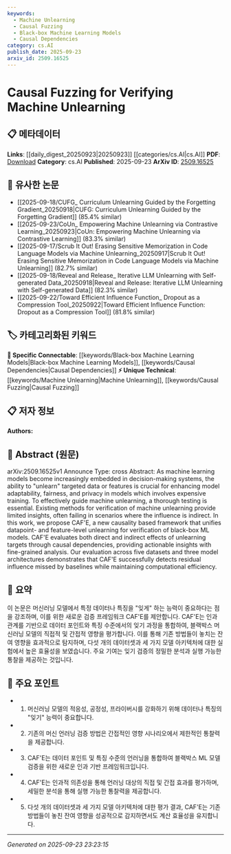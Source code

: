 ```yaml
---
keywords:
  - Machine Unlearning
  - Causal Fuzzing
  - Black-box Machine Learning Models
  - Causal Dependencies
category: cs.AI
publish_date: 2025-09-23
arxiv_id: 2509.16525
---
```


<!-- KEYWORD_LINKING_METADATA:
{
  "processed_timestamp": "2025-09-23T23:23:15.622544",
  "vocabulary_version": "1.0",
  "selected_keywords": [
    "Machine Unlearning",
    "Causal Fuzzing",
    "Black-box Machine Learning Models",
    "Causal Dependencies"
  ],
  "rejected_keywords": [],
  "similarity_scores": {
    "Machine Unlearning": 0.78,
    "Causal Fuzzing": 0.77,
    "Black-box Machine Learning Models": 0.72,
    "Causal Dependencies": 0.75
  },
  "extraction_method": "AI_prompt_based",
  "budget_applied": true,
  "candidates_json": {
    "candidates": [
      {
        "surface": "Machine Unlearning",
        "canonical": "Machine Unlearning",
        "aliases": [
          "Unlearning",
          "Data Removal"
        ],
        "category": "unique_technical",
        "rationale": "Machine Unlearning is a novel concept that addresses the need for models to forget specific data, crucial for privacy and adaptability.",
        "novelty_score": 0.85,
        "connectivity_score": 0.65,
        "specificity_score": 0.88,
        "link_intent_score": 0.78
      },
      {
        "surface": "Causal Fuzzing",
        "canonical": "Causal Fuzzing",
        "aliases": [
          "Causal Testing",
          "Fuzz Testing"
        ],
        "category": "unique_technical",
        "rationale": "Causal Fuzzing is a specific technique for testing the effects of unlearning, providing insights into indirect influences.",
        "novelty_score": 0.8,
        "connectivity_score": 0.6,
        "specificity_score": 0.85,
        "link_intent_score": 0.77
      },
      {
        "surface": "Black-box ML Models",
        "canonical": "Black-box Machine Learning Models",
        "aliases": [
          "Opaque Models",
          "Non-transparent Models"
        ],
        "category": "specific_connectable",
        "rationale": "Black-box ML Models are crucial for understanding the challenges in verifying unlearning due to their non-transparent nature.",
        "novelty_score": 0.55,
        "connectivity_score": 0.7,
        "specificity_score": 0.65,
        "link_intent_score": 0.72
      },
      {
        "surface": "Causal Dependencies",
        "canonical": "Causal Dependencies",
        "aliases": [
          "Causal Links",
          "Causal Relations"
        ],
        "category": "specific_connectable",
        "rationale": "Causal Dependencies are essential for analyzing the direct and indirect effects of unlearning in machine learning models.",
        "novelty_score": 0.6,
        "connectivity_score": 0.75,
        "specificity_score": 0.7,
        "link_intent_score": 0.75
      }
    ],
    "ban_list_suggestions": [
      "testing",
      "datasets",
      "model architectures"
    ]
  },
  "decisions": [
    {
      "candidate_surface": "Machine Unlearning",
      "resolved_canonical": "Machine Unlearning",
      "decision": "linked",
      "scores": {
        "novelty": 0.85,
        "connectivity": 0.65,
        "specificity": 0.88,
        "link_intent": 0.78
      }
    },
    {
      "candidate_surface": "Causal Fuzzing",
      "resolved_canonical": "Causal Fuzzing",
      "decision": "linked",
      "scores": {
        "novelty": 0.8,
        "connectivity": 0.6,
        "specificity": 0.85,
        "link_intent": 0.77
      }
    },
    {
      "candidate_surface": "Black-box ML Models",
      "resolved_canonical": "Black-box Machine Learning Models",
      "decision": "linked",
      "scores": {
        "novelty": 0.55,
        "connectivity": 0.7,
        "specificity": 0.65,
        "link_intent": 0.72
      }
    },
    {
      "candidate_surface": "Causal Dependencies",
      "resolved_canonical": "Causal Dependencies",
      "decision": "linked",
      "scores": {
        "novelty": 0.6,
        "connectivity": 0.75,
        "specificity": 0.7,
        "link_intent": 0.75
      }
    }
  ]
}
-->

# Causal Fuzzing for Verifying Machine Unlearning

## 📋 메타데이터

**Links**: [[daily_digest_20250923|20250923]] [[categories/cs.AI|cs.AI]]
**PDF**: [Download](https://arxiv.org/pdf/2509.16525.pdf)
**Category**: cs.AI
**Published**: 2025-09-23
**ArXiv ID**: [2509.16525](https://arxiv.org/abs/2509.16525)

## 🔗 유사한 논문
- [[2025-09-18/CUFG_ Curriculum Unlearning Guided by the Forgetting Gradient_20250918|CUFG: Curriculum Unlearning Guided by the Forgetting Gradient]] (85.4% similar)
- [[2025-09-23/CoUn_ Empowering Machine Unlearning via Contrastive Learning_20250923|CoUn: Empowering Machine Unlearning via Contrastive Learning]] (83.3% similar)
- [[2025-09-17/Scrub It Out! Erasing Sensitive Memorization in Code Language Models via Machine Unlearning_20250917|Scrub It Out! Erasing Sensitive Memorization in Code Language Models via Machine Unlearning]] (82.7% similar)
- [[2025-09-18/Reveal and Release_ Iterative LLM Unlearning with Self-generated Data_20250918|Reveal and Release: Iterative LLM Unlearning with Self-generated Data]] (82.3% similar)
- [[2025-09-22/Toward Efficient Influence Function_ Dropout as a Compression Tool_20250922|Toward Efficient Influence Function: Dropout as a Compression Tool]] (81.8% similar)

## 🏷️ 카테고리화된 키워드
**🔗 Specific Connectable**: [[keywords/Black-box Machine Learning Models|Black-box Machine Learning Models]], [[keywords/Causal Dependencies|Causal Dependencies]]
**⚡ Unique Technical**: [[keywords/Machine Unlearning|Machine Unlearning]], [[keywords/Causal Fuzzing|Causal Fuzzing]]

## 📋 저자 정보

**Authors:** 

## 📄 Abstract (원문)

arXiv:2509.16525v1 Announce Type: cross 
Abstract: As machine learning models become increasingly embedded in decision-making systems, the ability to "unlearn" targeted data or features is crucial for enhancing model adaptability, fairness, and privacy in models which involves expensive training. To effectively guide machine unlearning, a thorough testing is essential. Existing methods for verification of machine unlearning provide limited insights, often failing in scenarios where the influence is indirect. In this work, we propose CAF\'E, a new causality based framework that unifies datapoint- and feature-level unlearning for verification of black-box ML models. CAF\'E evaluates both direct and indirect effects of unlearning targets through causal dependencies, providing actionable insights with fine-grained analysis. Our evaluation across five datasets and three model architectures demonstrates that CAF\'E successfully detects residual influence missed by baselines while maintaining computational efficiency.

## 📝 요약

이 논문은 머신러닝 모델에서 특정 데이터나 특징을 "잊게" 하는 능력이 중요하다는 점을 강조하며, 이를 위한 새로운 검증 프레임워크 CAF'E를 제안합니다. CAF'E는 인과 관계를 기반으로 데이터 포인트와 특징 수준에서의 잊기 과정을 통합하여, 블랙박스 머신러닝 모델의 직접적 및 간접적 영향을 평가합니다. 이를 통해 기존 방법들이 놓치는 잔여 영향을 효과적으로 탐지하며, 다섯 개의 데이터셋과 세 가지 모델 아키텍처에 대한 실험에서 높은 효율성을 보였습니다. 주요 기여는 잊기 검증의 정밀한 분석과 실행 가능한 통찰을 제공하는 것입니다.

## 🎯 주요 포인트

- 1. 머신러닝 모델의 적응성, 공정성, 프라이버시를 강화하기 위해 데이터나 특징의 "잊기" 능력이 중요합니다.
- 2. 기존의 머신 언러닝 검증 방법은 간접적인 영향 시나리오에서 제한적인 통찰력을 제공합니다.
- 3. CAF'E는 데이터 포인트 및 특징 수준의 언러닝을 통합하여 블랙박스 ML 모델 검증을 위한 새로운 인과 기반 프레임워크입니다.
- 4. CAF'E는 인과적 의존성을 통해 언러닝 대상의 직접 및 간접 효과를 평가하며, 세밀한 분석을 통해 실행 가능한 통찰력을 제공합니다.
- 5. 다섯 개의 데이터셋과 세 가지 모델 아키텍처에 대한 평가 결과, CAF'E는 기존 방법들이 놓친 잔여 영향을 성공적으로 감지하면서도 계산 효율성을 유지합니다.


---

*Generated on 2025-09-23 23:23:15*